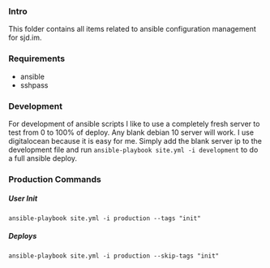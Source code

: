 ### Intro
This folder contains all items related to ansible configuration management for sjd.im.

### Requirements
- ansible
- sshpass

### Development
For development of ansible scripts I like to use a completely fresh server to test from 0 to 100% of deploy. Any blank debian 10 server will work. I use digitalocean because it is easy for me. Simply add the blank server ip to the development file and run `ansible-playbook site.yml -i development` to do a full ansible deploy.




### Production Commands

##### User Init
`ansible-playbook site.yml -i production --tags "init"`

##### Deploys
`ansible-playbook site.yml -i production --skip-tags "init"`
